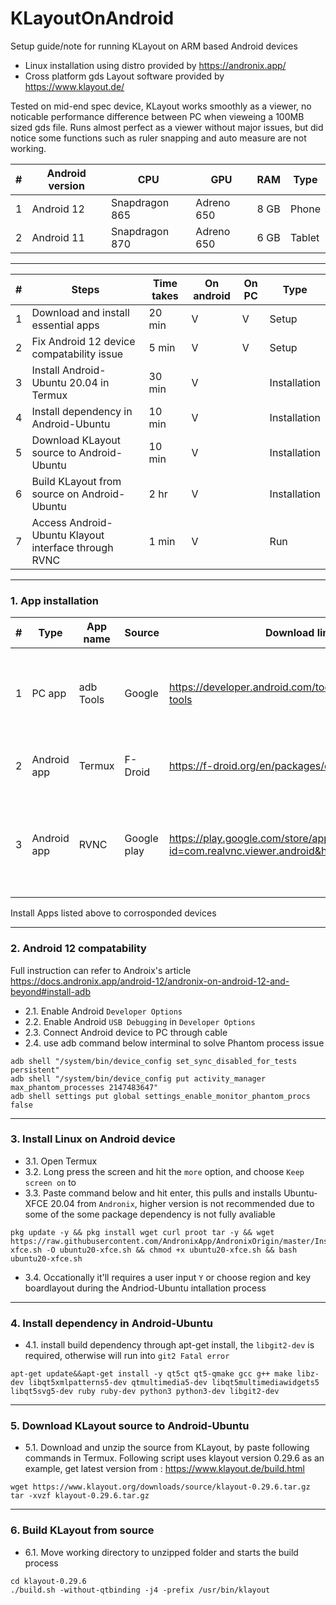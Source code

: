 # KLayoutOnAndroid
Setup guide/note for running KLayout on ARM based Android devices
* Linux installation using distro provided by https://andronix.app/
* Cross platform gds Layout software provided by https://www.klayout.de/

Tested on mid-end spec device, KLayout works smoothly as a viewer, no noticable performance difference between PC when vieweing a 100MB sized gds file.
Runs almost perfect as a viewer without major issues, but did notice some functions such as ruler snapping and auto measure are not working.

| # | Android version | CPU            | GPU        | RAM   | Type   |
|---|-----------------|----------------|------------|-------|--------|
| 1 | Android 12      | Snapdragon 865 | Adreno 650 | 8 GB  | Phone  |
| 2 | Android 11      | Snapdragon 870 | Adreno 650 | 6 GB  | Tablet |

***

| # | Steps                                                | Time takes | On android | On PC | Type         |
|---|------------------------------------------------------|------------|------------|-------|--------------|
| 1 | Download and install essential apps                  | 20 min     | V          | V     | Setup        |
| 2 | Fix Android 12 device compatability issue            | 5 min      | V          | V     | Setup        |
| 3 | Install Android-Ubuntu 20.04 in Termux               | 30 min     | V          |       | Installation |
| 4 | Install dependency in Android-Ubuntu                 | 10 min     | V          |       | Installation |
| 5 | Download KLayout source to Android-Ubuntu            | 10 min     | V          |       | Installation |
| 6 | Build KLayout from source on Android-Ubuntu          | 2 hr       | V          |       | Installation |
| 7 | Access Android-Ubuntu Klayout interface through RVNC | 1 min      | V          |       | Run          |


***

### 1. App installation
| # | Type        | App name  | Source      | Download link                                                                  | Remark                                                                |
|---|-------------|-----------|-------------|--------------------------------------------------------------------------------|-----------------------------------------------------------------------|
| 1 | PC app      | adb Tools | Google      | https://developer.android.com/tools/releases/platform-tools                    | Fix for "Signal-9" Error for Android 12 and above                     |
| 2 | Android app | Termux    | F-Droid     | https://f-droid.org/en/packages/com.termux/                                    | Terminal emulator for Linux installation                              |
| 3 | Android app | RVNC      | Google play | https://play.google.com/store/apps/details?id=com.realvnc.viewer.android&hl=en | Access remote desktop, in this case Linux installed locally in Termux |

Install Apps listed above to corrosponded devices

***

### 2. Android 12 compatability
Full instruction can refer to Androix's article
https://docs.andronix.app/android-12/andronix-on-android-12-and-beyond#install-adb

* 2.1\. Enable Android `Developer Options`
* 2.2\. Enable Android `USB Debugging` in `Developer Options`
* 2.3\. Connect Android device to PC through cable
* 2.4\. use adb command below interminal to solve Phantom process issue

```
adb shell "/system/bin/device_config set_sync_disabled_for_tests persistent"
adb shell "/system/bin/device_config put activity_manager max_phantom_processes 2147483647"
adb shell settings put global settings_enable_monitor_phantom_procs false
```

***

### 3. Install Linux on Android device

* 3.1\. Open Termux
* 3.2\. Long press the screen and hit the `more` option, and choose `Keep screen on` to 
* 3.3\. Paste command below and hit enter, this pulls and installs Ubuntu-XFCE 20.04 from `Andronix`, higher version is not recommended due to some of the some package dependency is not fully avaliable
```
pkg update -y && pkg install wget curl proot tar -y && wget https://raw.githubusercontent.com/AndronixApp/AndronixOrigin/master/Installer/Ubuntu20/ubuntu20-xfce.sh -O ubuntu20-xfce.sh && chmod +x ubuntu20-xfce.sh && bash ubuntu20-xfce.sh
```
* 3.4\. Occationally it'll requires a user input `Y` or choose region and key boardlayout during the Andriod-Ubuntu intallation process

***

### 4. Install dependency in Android-Ubuntu  
* 4.1\. install build dependency through apt-get install, the `libgit2-dev` is required, otherwise will run into `git2 Fatal error`
```
apt-get update&&apt-get install -y qt5ct qt5-qmake gcc g++ make libz-dev libqt5xmlpatterns5-dev qtmultimedia5-dev libqt5multimediawidgets5 libqt5svg5-dev ruby ruby-dev python3 python3-dev libgit2-dev
```

***

### 5. Download KLayout source to Android-Ubuntu 
* 5.1\. Download and unzip the source from KLayout, by paste following commands in Termux.
Following script uses klayout version 0.29.6 as an example, get latest version from : https://www.klayout.de/build.html
```
wget https://www.klayout.org/downloads/source/klayout-0.29.6.tar.gz
tar -xvzf klayout-0.29.6.tar.gz
```

***

### 6. Build KLayout from source
* 6.1\. Move working directory to unzipped folder and starts the build process
```
cd klayout-0.29.6
./build.sh -without-qtbinding -j4 -prefix /usr/bin/klayout
```
